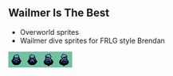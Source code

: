 ## Wailmer Is The Best
- Overworld sprites
- Wailmer dive sprites for FRLG style Brendan

![underwater.png](underwater.png)